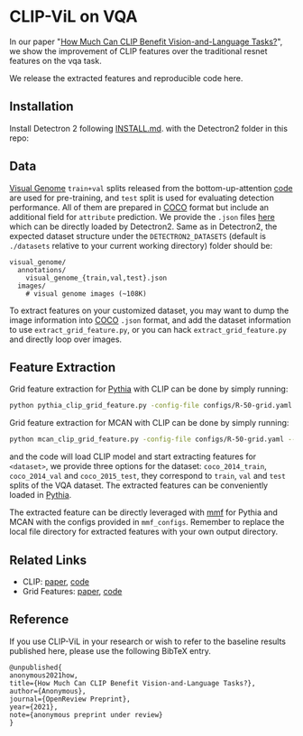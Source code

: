 # CLIP-ViL on VQA
In our paper "[How Much Can CLIP Benefit Vision-and-Language Tasks?](https://openreview.net/forum?id=I0tnw1fYFEN)", we show the improvement of CLIP features
over the traditional resnet features on the vqa task. 

We release the extracted features and reproducible code here.

## Installation
Install Detectron 2 following [INSTALL.md](https://github.com/facebookresearch/detectron2/blob/master/INSTALL.md). with the Detectron2 folder in this repo:

## Data
[Visual Genome](http://visualgenome.org/) `train+val` splits released from the bottom-up-attention [code](https://github.com/peteanderson80/bottom-up-attention) are used for pre-training, and `test` split is used for evaluating detection performance. All of them are prepared in [COCO](http://cocodataset.org/) format but include an additional field for `attribute` prediction. We provide the `.json` files [here](https://dl.fbaipublicfiles.com/grid-feats-vqa/json/visual_genome.tgz) which can be directly loaded by Detectron2. Same as in Detectron2, the expected dataset structure under the `DETECTRON2_DATASETS` (default is `./datasets` relative to your current working directory) folder should be:
```
visual_genome/
  annotations/
    visual_genome_{train,val,test}.json
  images/
    # visual genome images (~108K)
```
To extract features on your customized dataset, you may want to dump the image information into [COCO](http://cocodataset.org/) `.json` format, and add the dataset information to use `extract_grid_feature.py`, or you can hack `extract_grid_feature.py` and directly loop over images. 

## Feature Extraction
Grid feature extraction for [Pythia](https://github.com/facebookresearch/pythia)  with CLIP can be done by simply running:
```bash
python pythia_clip_grid_feature.py -config-file configs/R-50-grid.yaml --dataset <dataset> --model_type RN50
```
Grid feature extraction for MCAN  with CLIP can be done by simply running:
```bash
python mcan_clip_grid_feature.py -config-file configs/R-50-grid.yaml --dataset <dataset> --model_type RN50
```

and the code will load CLIP model and start extracting features for `<dataset>`, we provide three options for the dataset: `coco_2014_train`, `coco_2014_val` and `coco_2015_test`, they correspond to `train`, `val` and `test` splits of the VQA dataset. The extracted features can be conveniently loaded in [Pythia](https://github.com/facebookresearch/pythia).

The extracted feature can be directly leveraged with [mmf](https://github.com/facebookresearch/mmf) for Pythia and MCAN with the configs provided in `mmf_configs`. Remember to replace the local file directory for extracted features with your own output directory. 

## Related Links
- CLIP: [paper](https://github.com/openai/CLIP), [code](https://github.com/openai/CLIP)
- Grid Features: [paper](https://arxiv.org/abs/2001.03615), [code](https://github.com/facebookresearch/grid-feats-vqa)

## Reference
If you use CLIP-ViL in your research or wish to refer to the baseline results published here, 
please use the following BibTeX entry. 

```shell
@unpublished{          
anonymous2021how,          
title={How Much Can CLIP Benefit Vision-and-Language Tasks?},          
author={Anonymous},          
journal={OpenReview Preprint},          
year={2021},          
note={anonymous preprint under review}      
}
```